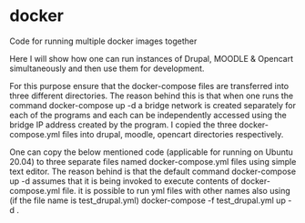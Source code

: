 # docker
Code for running multiple docker images together

Here I will show how one can run instances of Drupal, MOODLE & Opencart simultaneously and then use them for development.

For this purpose ensure that the docker-compose files are transferred into three different directories. The reason behind this is that when one runs the command docker-compose up -d a bridge network is created separately for each of the programs and each can be independently accessed using the bridge IP address created by the program. I copied the three docker-compose.yml files into drupal, moodle, opencart directories respectively.

One can copy the below mentioned code (applicable for running on Ubuntu 20.04) to three separate files named docker-compose.yml files using simple text editor. The reason behind is that the default command docker-compose up -d assumes that it is being invoked to execute contents of docker-compose.yml file. it is possible to run yml files with other names also using (if the file name is test_drupal.yml) docker-compose -f test_drupal.yml up -d . 
